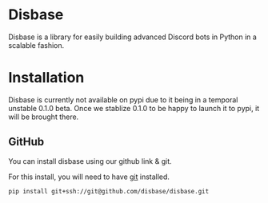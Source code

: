 # Disbase
Disbase is a library for easily building advanced Discord bots in Python in a scalable fashion.

# Installation
Disbase is currently not available on pypi due to it being in a temporal unstable 0.1.0 beta.
Once we stablize 0.1.0 to be happy to launch it to pypi, it will be brought there.

## GitHub
You can install disbase using our github link & git.

For this install, you will need to have [git](https://git-scm.com) installed.

```sh
pip install git+ssh://git@github.com/disbase/disbase.git
```